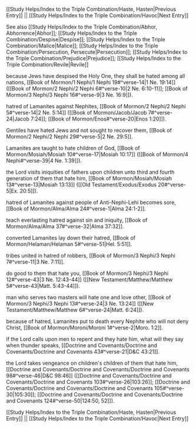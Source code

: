 [[Study Helps/Index to the Triple Combination/Haste, Hasten|Previous Entry]]  ||  [[Study Helps/Index to the Triple Combination/Havoc|Next Entry]]

 See also [[Study Helps/Index to the Triple Combination/Abhor, Abhorrence|Abhor]]; [[Study Helps/Index to the Triple Combination/Despise|Despise]]; [[Study Helps/Index to the Triple Combination/Malice|Malice]]; [[Study Helps/Index to the Triple Combination/Persecution, Persecute|Persecution]]; [[Study Helps/Index to the Triple Combination/Prejudice|Prejudice]]; [[Study Helps/Index to the Triple Combination/Revile|Revile]]

 because Jews have despised the Holy One, they shall be hated among all nations, [[Book of Mormon/1 Nephi/1 Nephi 19#^verse-14|1 Ne. 19:14]] ([[Book of Mormon/2 Nephi/2 Nephi 6#^verse-10|2 Ne. 6:10-11]]; [[Book of Mormon/3 Nephi/3 Nephi 16#^verse-9|3 Ne. 16:9]]).

 hatred of Lamanites against Nephites, [[Book of Mormon/2 Nephi/2 Nephi 5#^verse-14|2 Ne. 5:14]] ([[Book of Mormon/Jacob/Jacob 7#^verse-24|Jacob 7:24]]; [[Book of Mormon/Enos#^verse-20|Enos 1:20]]).

 Gentiles have hated Jews and not sought to recover them, [[Book of Mormon/2 Nephi/2 Nephi 29#^verse-5|2 Ne. 29:5]].

 Lamanites are taught to hate children of God, [[Book of Mormon/Mosiah/Mosiah 10#^verse-17|Mosiah 10:17]] ([[Book of Mormon/4 Nephi#^verse-39|4 Ne. 1:39]]).

 the Lord visits iniquities of fathers upon children unto third and fourth generation of them that hate him, [[Book of Mormon/Mosiah/Mosiah 13#^verse-13|Mosiah 13:13]] ([[Old Testament/Exodus/Exodus 20#^verse-5|Ex. 20:5]]).

 hatred of Lamanites against people of Anti-Nephi-Lehi becomes sore, [[Book of Mormon/Alma/Alma 24#^verse-1|Alma 24:1-2]].

 teach everlasting hatred against sin and iniquity, [[Book of Mormon/Alma/Alma 37#^verse-32|Alma 37:32]].

 converted Lamanites lay down their hatred, [[Book of Mormon/Helaman/Helaman 5#^verse-51|Hel. 5:51]].

 tribes united in hatred of robbers, [[Book of Mormon/3 Nephi/3 Nephi 7#^verse-11|3 Ne. 7:11]].

 do good to them that hate you, [[Book of Mormon/3 Nephi/3 Nephi 12#^verse-43|3 Ne. 12:43-44]] ([[New Testament/Matthew/Matthew 5#^verse-43|Matt. 5:43-44]]).

 man who serves two masters will hate one and love other, [[Book of Mormon/3 Nephi/3 Nephi 13#^verse-24|3 Ne. 13:24]] ([[New Testament/Matthew/Matthew 6#^verse-24|Matt. 6:24]]).

 because of hatred, Lamanites put to death every Nephite who will not deny Christ, [[Book of Mormon/Moroni/Moroni 1#^verse-2|Moro. 1:2]].

 if the Lord calls upon men to repent and they hate him, what will they say when thunder speaks, [[Doctrine and Covenants/Doctrine and Covenants/Doctrine and Covenants 43#^verse-21|D&C 43:21]].

 the Lord takes vengeance on children's children of them that hate him, [[Doctrine and Covenants/Doctrine and Covenants/Doctrine and Covenants 98#^verse-46|D&C 98:46]] ([[Doctrine and Covenants/Doctrine and Covenants/Doctrine and Covenants 103#^verse-26|103:26]]; [[Doctrine and Covenants/Doctrine and Covenants/Doctrine and Covenants 105#^verse-30|105:30]]; [[Doctrine and Covenants/Doctrine and Covenants/Doctrine and Covenants 124#^verse-50|124:50, 52]]).

[[Study Helps/Index to the Triple Combination/Haste, Hasten|Previous Entry]]  ||  [[Study Helps/Index to the Triple Combination/Havoc|Next Entry]]